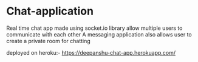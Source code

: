 # Chat-application
Real time chat app made using socket.io library allow multiple users to communicate with each other 
A messaging application also allows user to create a private room for chatting 

deployed on heroku:- https://deepanshu-chat-app.herokuapp.com/
